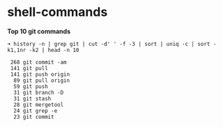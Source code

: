 # shell-commands

**Top 10 git commands**
```shell
➜ history -n | grep git | cut -d' ' -f -3 | sort | uniq -c | sort -k1,1nr -k2 | head -n 10

 268 git commit -am
 141 git pull
 141 git push origin
  89 git pull origin
  59 git push
  31 git branch -D
  31 git stash
  28 git mergetool
  24 git grep -e
  23 git commit
```
